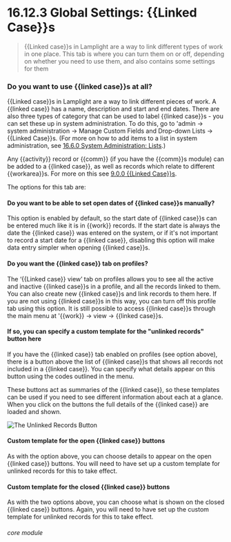 # 16.12.3 <i class="fas fa-tools"></i> Global Settings: {{Linked Case}}s

> {{Linked case}}s in Lamplight are a way to link different types of work in one place. This tab is where you can turn them on or off, depending on whether you need to use them, and also contains some settings for them



### Do you want to use {{linked case}}s at all?

{{Linked case}}s in Lamplight are a way to link different pieces of work. A {{linked case}} has a name, description and start and end dates. There are also three types of category that can be used to label {{linked case}}s - you can set these up in system administration. To do this, go to 'admin -> system administration -> Manage Custom Fields and Drop-down Lists -> {{Linked Case}}s. (For more on how to add items to a list in system administration, see [16.6.0 System Administration: Lists](/help/index/p/16.0.0).)

Any {{activity}} record or {{comm}} (if you have the {{comm}}s module) can be added to a {{linked case}}, as well as records which relate to different {{workarea}}s.  For more on this see [9.0.0 {{Linked Case}}s](/help/index/p/9.0.0).

The options for this tab are:

#### Do you want to be able to set open dates of {{linked case}}s manually?

   This option is enabled by default, so the start date of {{linked case}}s can be entered much like it is in {{work}} records. If the start date is always the date the {{linked case}} was entered on the system, or if it's not important to record a start date for a {{linked case}}, disabling this option will make data entry simpler when opening {{linked case}}s.
   
#### Do you want the {{linked case}} tab on profiles?

   The ‘{{Linked case}} view’ tab on profiles allows you to see all the active and inactive {{linked case}}s in a profile, and all the records linked to them. You can also create new {{linked case}}s and link records to them here. If you are not using {{linked case}}s in this way, you can turn off this profile tab using this option. It is still possible to access {{linked case}}s through the main menu at '{{work}} -> view -> {{linked case}}s.
   
#### If so, you can specify a custom template for the "unlinked records" button here

   If you have the {{linked case}} tab enabled on profiles (see option above), there is a button above the list of {{linked case}}s that shows all records not included in a {{linked case}}. You can specify what details appear on this button using the codes outlined in the  menu.
   
   These buttons act as summaries of the {{linked case}}, so these templates can be used if you need to see different information about each at a glance.  When you click on the buttons the full details of the {{linked case}} are loaded and shown.
   
   ![The Unlinked Records Button](16.12.3a.png)
 
#### Custom template for the open {{linked case}} buttons

   As with the option above, you can choose details to appear on the open {{linked case}} buttons. You will need to have set up a custom template for unlinked records for this to take effect.
   
#### Custom template for the closed {{linked case}} buttons

   As with the two options above, you can choose what is shown on the closed {{linked case}} buttons. Again, you will need to have set up the custom template for unlinked records for this to take effect.
   
   
###### core module
